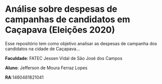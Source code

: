# Análise sobre despesas de campanhas de candidatos em Caçapava (Eleições 2020)

Esse repositório tem como objetivo analisar as despesas de campanha dos candidatos na cidade de Caçapava...

**Faculdade**: FATEC Jessen Vidal de São José dos Campos

**Aluno**: Jefferson de Moura Ferraz Lopes

**RA**:1460481821041
